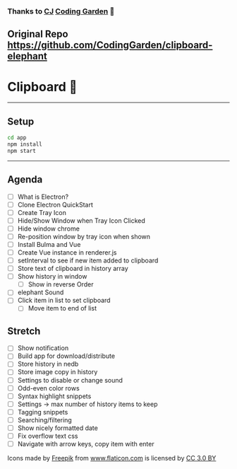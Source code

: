 ### Thanks to [CJ](https://github.com/w3cj) [Coding Garden](https://www.youtube.com/channel/UCLNgu_OupwoeESgtab33CCw) 💖
## Original Repo https://github.com/CodingGarden/clipboard-elephant

# Clipboard 👋

---

## Setup

```sh
cd app
npm install
npm start
```

---

## Agenda

* [ ] What is Electron?
* [ ] Clone Electron QuickStart
* [ ] Create Tray Icon
* [ ] Hide/Show Window when Tray Icon Clicked
* [ ] Hide window chrome
* [ ] Re-position window by tray icon when shown
* [ ] Install Bulma and Vue
* [ ] Create Vue instance in renderer.js
* [ ] setInterval to see if new item added to clipboard
* [ ] Store text of clipboard in history array
* [ ] Show history in window
  * [ ] Show in reverse Order
* [ ] elephant Sound
* [ ] Click item in list to set clipboard
  * [ ] Move item to end of list

## Stretch
* [ ] Show notification
* [ ] Build app for download/distribute
* [ ] Store history in nedb
* [ ] Store image copy in history
* [ ] Settings to disable or change sound
* [ ] Odd-even color rows
* [ ] Syntax highlight snippets
* [ ] Settings -> max number of history items to keep
* [ ] Tagging snippets
* [ ] Searching/filtering
* [ ] Show nicely formatted date
* [ ] Fix overflow text css
* [ ] Navigate with arrow keys, copy item with enter

<div>Icons made by <a href="http://www.freepik.com" title="Freepik">Freepik</a> from <a href="https://www.flaticon.com/" title="Flaticon">www.flaticon.com</a> is licensed by <a href="http://creativecommons.org/licenses/by/3.0/" title="Creative Commons BY 3.0" target="_blank">CC 3.0 BY</a></div>

